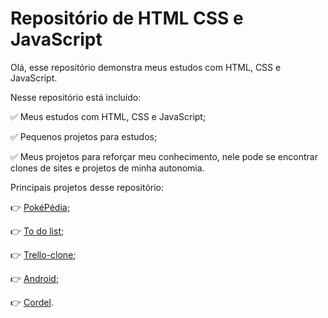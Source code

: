 # Repositório de HTML CSS e JavaScript

 Olá, esse repositório demonstra meus estudos com HTML, CSS e JavaScript.

 Nesse repositório está incluído:

 :white_check_mark: Meus estudos com HTML, CSS e JavaScript;

 :white_check_mark: Pequenos projetos para estudos;

 :white_check_mark: Meus projetos para reforçar meu conhecimento, nele pode se encontrar clones de sites e projetos de minha autonomia.

Principais projetos desse repositório:

:point_right: [PokéPédia;](https://edwardhp.github.io/html-css-javascript/projetos/pokepedia/)

:point_right: [To do list](https://edwardhp.github.io/html-css-javascript/projetos/to-do-list/);

:point_right: [Trello-clone](https://edwardhp.github.io/html-css-javascript/projetos/trello-clone/);

:point_right: [Android](https://edwardhp.github.io/html-css-javascript/projetos/android/android.html);

:point_right: [Cordel](https://edwardhp.github.io/html-css-javascript/projetos/cordel/cordel-milton-duarte.html).